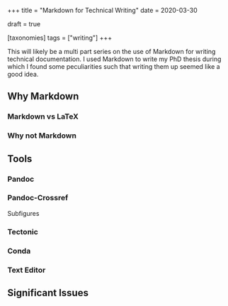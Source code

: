 +++
title = "Markdown for Technical Writing"
date = 2020-03-30

draft = true

[taxonomies]
tags = ["writing"]
+++

This will likely be a multi part series
on the use of Markdown for writing technical documentation.
I used Markdown to write my PhD thesis
during which I found some peculiarities
such that writing them up seemed like a good idea.

## Why Markdown

### Markdown vs LaTeX

### Why not Markdown

## Tools

### Pandoc

### Pandoc-Crossref

Subfigures

### Tectonic

### Conda

### Text Editor

## Significant Issues

[pandoc]: https://pandoc.org/
[pandoc-crossref]: https://lierdakil.github.io/pandoc-crossref/
[tectonic]: https://tectonic-typesetting.github.io/en-US/
